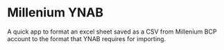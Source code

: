 # Millenium YNAB

A quick app to format an excel sheet saved as a CSV from Millenium BCP account to the format that YNAB requires for importing.